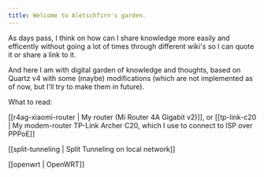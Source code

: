 ```yaml
---
title: Welcome to Aletschfirn's garden.
---
```


As days pass, I think on how can I share knowledge more easily and efficently without going a lot of times through different wiki's so I can quote it or share a link to it.

And here I am with digital garden of knowledge and thoughts, based on Quartz v4 with some (maybe) modifications (which are not implemented as of now, but I'll try to make them in future).

What to read:

[[r4ag-xiaomi-router | My router (Mi Router 4A Gigabit v2)]], or [[tp-link-c20 | My modem-router TP-Link Archer C20, which I use to connect to ISP over PPPoE]]

[[split-tunneling | Split Tunneling on local network]]

[[openwrt | OpenWRT]]